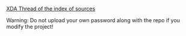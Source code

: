 [XDA Thread of the index of sources](http://forum.xda-developers.com/android/software/sources-android-sources-highly-t3231109)

Warning: Do not upload your own password along with the repo if you modify the project!